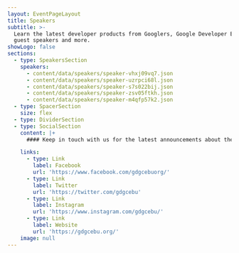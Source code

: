 ```yaml
---
layout: EventPageLayout
title: Speakers
subtitle: >-
  Learn the latest developer products from Googlers, Google Developer Experts,
  guest speakers and more.
showLogo: false
sections:
  - type: SpeakersSection
    speakers:
      - content/data/speakers/speaker-vhxj09vq7.json
      - content/data/speakers/speaker-uzrpci68l.json
      - content/data/speakers/speaker-s7s022bij.json
      - content/data/speakers/speaker-zsv05ftkh.json
      - content/data/speakers/speaker-m4qfp57k2.json
  - type: SpacerSection
    size: flex
  - type: DividerSection
  - type: SocialSection
    content: |+
      #### Keep in touch with us for the latest announcements about the event.

    links:
      - type: Link
        label: Facebook
        url: 'https://www.facebook.com/gdgcebuorg/'
      - type: Link
        label: Twitter
        url: 'https://twitter.com/gdgcebu'
      - type: Link
        label: Instagram
        url: 'https://www.instagram.com/gdgcebu/'
      - type: Link
        label: Website
        url: 'https://gdgcebu.org/'
    image: null
---
```

